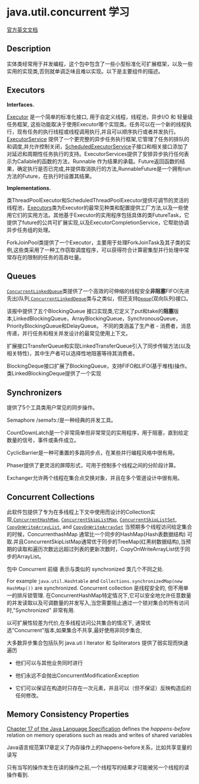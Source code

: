 # java.util.concurrent 学习

[官方英文文档](<https://docs.oracle.com/javase/8/docs/api/java/util/concurrent/package-summary.html#MemoryVisibility>)

## Description

实体类经常用于并发编程，这个包中包含了一些小型标准化可扩展框架，以及一些实用的实现类,否则就单调乏味且难以实现。以下是主要组件的描述。

## Executors

**Interfaces.**  

[Executor](Executor.md) 是一个简单的标准化接口, 用于自定义线程，线程池，异步I/O 和 轻量级任务框架, 这些功能取决于使用Executor哪个实现类。任务可以在一个新的线程执行，现有任务的执行线程或线程调用执行,并且可以顺序执行或者并发执行。[ExecutorService](ExecutorService.md) 提供了一个更完整的异步任务执行框架,它管理了任务的排队的和调度,并允许控制关闭，[ScheduledExecutorService](ScheduledExecutorService.md)子接口和相关接口添加了对延迟和周期性任务执行的支持。ExecutorServices提供了安排异步执行任何表示为Callable的函数的方法，Runnable 作为结果的承载。Future返回函数的结果，确定执行是否已完成,并提供取消执行的方法,RunnableFuture是一个拥有run方法的Future，在执行时设置其结果。

**Implementations.**

类ThreadPoolExecutor和ScheduledThreadPoolExecutor提供可调节的灵活的线程池，[Executors](Executors.md)类为Executor的最常见种类和配置提供工厂方法,以及一些使用它们的实用方法。其他基于Executor的实用程序包括具体的类FutureTask，它提供了future的公共可扩展实现,以及ExecutorCompletionService，它帮助协调异步任务组的处理。

ForkJoinPool类提供了一个Executor，主要用于处理ForkJoinTask及其子类的实例,这些类采用了一种工作窃取调度程序，可以获得符合计算密集型并行处理中常常存在的限制的任务的高吞吐量。

## Queues

[`ConcurrentLinkedQueue`](https://docs.oracle.com/javase/8/docs/api/java/util/concurrent/ConcurrentLinkedQueue.html)类提供了一个高效的可伸缩的线程安全**非阻塞**FIFO(先进先出)队列,[`ConcurrentLinkedDeque`](https://docs.oracle.com/javase/8/docs/api/java/util/concurrent/ConcurrentLinkedDeque.html)类与之类似，但还支持[`Deque`](https://docs.oracle.com/javase/8/docs/api/java/util/Deque.html)(双向队列)接口。

该报中提供了五个BlockingQueue 接口实现类,它定义了put和take的**阻塞**版本,LinkedBlockingQueue，ArrayBlockingQueue，SynchronousQueue，PriorityBlockingQueue和DelayQueue。 不同的类涵盖了生产者 - 消费者，消息传递，并行任务和相关并发设计的最常见使用上下文。

扩展接口TransferQueue和实现LinkedTransferQueue引入了同步传输方法(以及相关特性)，其中生产者可以选择性地阻塞等待其消费者。

BlockingDeque接口扩展了BlockingQueue，支持FIFO和LIFO(基于堆栈)操作。类LinkedBlockingDeque提供了一个实现

## Synchronizers

提供了5个工具类用户常见的同步操作。

Semaphore /seməfɔː/是一种经典的并发工具。

CountDownLatch是一个非常简单但非常常见的实用程序，用于阻塞，直到给定数量的信号，事件或条件成立。

CyclicBarrier是一种可重置的多路同步点，在某些并行编程风格中很有用。

Phaser提供了更灵活的屏障形式，可用于控制多个线程之间的分阶段计算。

Exchanger允许两个线程在集合点交换对象，并且在多个管道设计中很有用。

## Concurrent Collections

此软件包提供了专为在多线程上下文中使用而设计的Collection实现,[`ConcurrentHashMap`](https://docs.oracle.com/javase/8/docs/api/java/util/concurrent/ConcurrentHashMap.html), [`ConcurrentSkipListMap`](https://docs.oracle.com/javase/8/docs/api/java/util/concurrent/ConcurrentSkipListMap.html), [`ConcurrentSkipListSet`](https://docs.oracle.com/javase/8/docs/api/java/util/concurrent/ConcurrentSkipListSet.html), [`CopyOnWriteArrayList`](https://docs.oracle.com/javase/8/docs/api/java/util/concurrent/CopyOnWriteArrayList.html), and [`CopyOnWriteArraySet`](https://docs.oracle.com/javase/8/docs/api/java/util/concurrent/CopyOnWriteArraySet.html) 当预期多个线程访问给定集合的时候，ConcurrenthashMap 通常比一个同步的HashMap(Hash表数据结构) 可取.并且ConcurrentSkipListMap通常优于同步的TreeMap(红黑树数据结构),当预期的读取和遍历次数远远超过列表的更新次数时，CopyOnWriteArrayList优于同步的ArrayList。

包中 Concurrent 前缀 表示与类似的 synchronized 类几个不同之处.

 For example `java.util.Hashtable` and `Collections.synchronizedMap(new HashMap())` are synchronized.  Concurrent collection 是线程安全的, 但不用单一的排斥锁管理. 在ConcurrentHashMap特定情况下,它可以安全地允许任意数量的并发读取以及可调数量的并发写入,当您需要阻止通过一个锁对集合的所有访问时,"Synchronized" 非常有用.

以可扩展性较差为代价,在多线程访问公共集合的情况下, 通常优选"Concurrent"版本,如果集合不共享,最好使用非同步集合,

大多数异步集合包括队列 java.uti l Iterator 和 Spliterators 提供了弱实现而快速遍历

* 他们可以与其他业务同时进行

* 他们永远不会抛出ConcurrentModificationException

* 它们可以保证在构造时只存在一次元素，并且可以（但不保证）反映构造后的任何修改。

## Memory Consistency Properties


[Chapter 17 of the Java Language Specification](https://docs.oracle.com/javase/specs/jls/se7/html/jls-17.html#jls-17.4.5) defines the *happens-before* relation on memory operations such as reads and writes of shared variables

Java语言规范第17章定义了内存操作上的happens-before关系，比如共享变量的读写

只有当写的操作发生在读的操作之前,一个线程写的结果才可能被另一个线程的读操作看到.


